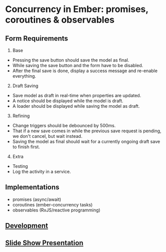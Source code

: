 # Concurrency in Ember: promises, coroutines & observables

## Form Requirements

1. Base
  * Pressing the save button should save the model as final.
  * While saving the save button and the form have to be disabled.
  * After the final save is done, display a success message and re-enable everything.
2. Draft Saving
  * Save model as draft in real-time when properties are updated.
  * A notice should be displayed while the model is draft.
  * A loader should be displayed while saving the model as draft.
3. Refining
  * Change triggers should be debounced by 500ms.
  * That if a new save comes in while the previous save request is pending, we don't cancel, but wait instead.
  * Saving the model as final should wait for a currently ongoing draft save to finish first.
4. Extra
  * Testing
  * Log the activity in a service.

## Implementations

* promises (async/await)
* coroutines (ember-concurrency tasks)
* observables (RxJS/reactive programming)

## [Development](docs/DEVELOPMENT.md)

## [Slide Show Presentation](docs/PRESENTATION.md)

